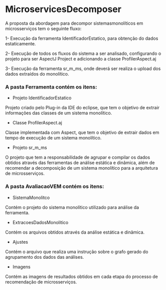 # MicroservicesDecomposer

A proposta da abordagem para decompor sistemasmonolíticos em microsserviços tem o seguinte fluxo:

1- Execução da ferramenta IdentificadorEstatico, para obtenção do dados estaticamente.

2- Execução de todos os fluxos do sistema a ser analisado, configurando o projeto para ser AspectJ Project e adicionando a classe ProfilerAspect.aj

3- Execução da ferramenta sr_m_ms, onde deverá ser realiza o upload dos dados extraídos do monolítico.


### A pasta Ferramenta contém os itens:

- Projeto IdentificadorEstatico

Projeto criado pelo Plug-in da IDE do eclipse, que tem o objetivo de extrair informações das classes de um sistema monolítico.

- Classe ProfilerAspect.aj 

Classe implementada com Aspect, que tem o objetivo de extrair dados em tempo de execução de um sistema monolítico. 

- Projeto sr_m_ms

O projeto que tem a responsabilidade de agrupar e compilar os dados obtidos através das ferramentas de análise estática e dinâmica, além de recomendar a decomposição de um sistema monolítico para a arquitetura de microsserviços.



### A pasta AvaliacaoVEM contém os itens:

- SistemaMonolitco

Contém o projeto do sistema monolítico utilizado para análise da ferramenta.

- ExtracoesDadosMonolitico

Contém os arquivos obtidos através da análise estática e dinâmica.

- Ajustes

Contém o arquivo que realiza uma instrução sobre o grafo gerado do agrupamento dos dados das análises.

- Imagens

Contém as imagens de resultados obtidos em cada etapa do processo de recomendação de microsserviços.



